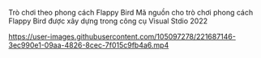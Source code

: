 Trò chơi theo phong cách Flappy Bird
Mã nguồn cho trò chơi phong cách Flappy Bird được xây dựng trong công cụ Visual Stdio 2022





https://user-images.githubusercontent.com/105097278/221687146-3ec990e1-09aa-4826-8cec-7f015c9fb4a6.mp4

